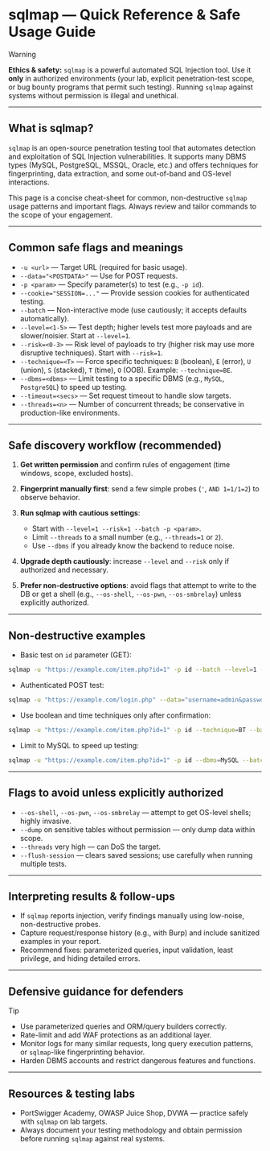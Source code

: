 # sqlmap — Quick Reference & Safe Usage Guide

> [!WARNING]
> **Ethics & safety:** `sqlmap` is a powerful automated SQL Injection tool. Use it **only** in authorized environments (your lab, explicit penetration-test scope, or bug bounty programs that permit such testing). Running `sqlmap` against systems without permission is illegal and unethical.

---

## What is sqlmap?

`sqlmap` is an open-source penetration testing tool that automates detection and exploitation of SQL Injection vulnerabilities. It supports many DBMS types (MySQL, PostgreSQL, MSSQL, Oracle, etc.) and offers techniques for fingerprinting, data extraction, and some out-of-band and OS-level interactions.

This page is a concise cheat-sheet for common, non-destructive `sqlmap` usage patterns and important flags. Always review and tailor commands to the scope of your engagement.

---

## Common safe flags and meanings

* `-u <url>` — Target URL (required for basic usage).
* `--data="<POSTDATA>"` — Use for POST requests.
* `-p <param>` — Specify parameter(s) to test (e.g., `-p id`).
* `--cookie="SESSION=..."` — Provide session cookies for authenticated testing.
* `--batch` — Non-interactive mode (use cautiously; it accepts defaults automatically).
* `--level=<1-5>` — Test depth; higher levels test more payloads and are slower/noisier. Start at `--level=1`.
* `--risk=<0-3>` — Risk level of payloads to try (higher risk may use more disruptive techniques). Start with `--risk=1`.
* `--technique=<T>` — Force specific techniques: `B` (boolean), `E` (error), `U` (union), `S` (stacked), `T` (time), `O` (OOB). Example: `--technique=BE`.
* `--dbms=<dbms>` — Limit testing to a specific DBMS (e.g., `MySQL`, `PostgreSQL`) to speed up testing.
* `--timeout=<secs>` — Set request timeout to handle slow targets.
* `--threads=<n>` — Number of concurrent threads; be conservative in production-like environments.

---

## Safe discovery workflow (recommended)

1. **Get written permission** and confirm rules of engagement (time windows, scope, excluded hosts).
2. **Fingerprint manually first**: send a few simple probes (`'`, `AND 1=1/1=2`) to observe behavior.
3. **Run sqlmap with cautious settings**:

   * Start with `--level=1 --risk=1 --batch -p <param>`.
   * Limit `--threads` to a small number (e.g., `--threads=1` or `2`).
   * Use `--dbms` if you already know the backend to reduce noise.
4. **Upgrade depth cautiously**: increase `--level` and `--risk` only if authorized and necessary.
5. **Prefer non-destructive options**: avoid flags that attempt to write to the DB or get a shell (e.g., `--os-shell`, `--os-pwn`, `--os-smbrelay`) unless explicitly authorized.

---

## Non-destructive examples

* Basic test on `id` parameter (GET):

```bash
sqlmap -u "https://example.com/item.php?id=1" -p id --batch --level=1 --risk=1
```

* Authenticated POST test:

```bash
sqlmap -u "https://example.com/login.php" --data="username=admin&password=foo" -p username --cookie="PHPSESSID=abc" --batch
```

* Use boolean and time techniques only after confirmation:

```bash
sqlmap -u "https://example.com/item.php?id=1" -p id --technique=BT --batch --level=2 --risk=1
```

* Limit to MySQL to speed up testing:

```bash
sqlmap -u "https://example.com/item.php?id=1" -p id --dbms=MySQL --batch
```

---

## Flags to avoid unless explicitly authorized

* `--os-shell`, `--os-pwn`, `--os-smbrelay` — attempt to get OS-level shells; highly invasive.
* `--dump` on sensitive tables without permission — only dump data within scope.
* `--threads` very high — can DoS the target.
* `--flush-session` — clears saved sessions; use carefully when running multiple tests.

---

## Interpreting results & follow-ups

* If `sqlmap` reports injection, verify findings manually using low-noise, non-destructive probes.
* Capture request/response history (e.g., with Burp) and include sanitized examples in your report.
* Recommend fixes: parameterized queries, input validation, least privilege, and hiding detailed errors.

---

## Defensive guidance for defenders

> [!TIP]
> * Use parameterized queries and ORM/query builders correctly.
> * Rate-limit and add WAF protections as an additional layer.
> * Monitor logs for many similar requests, long query execution patterns, or `sqlmap`-like fingerprinting behavior.
> * Harden DBMS accounts and restrict dangerous features and functions.

---

## Resources & testing labs

* PortSwigger Academy, OWASP Juice Shop, DVWA — practice safely with `sqlmap` on lab targets.
* Always document your testing methodology and obtain permission before running `sqlmap` against real systems.